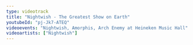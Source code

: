 ```yaml
---
type: videotrack
title: "Nightwish - The Greatest Show on Earth"
youtubeId: "pj-Jk7-ATEQ"
videoevents: "Nightwish, Amorphis, Arch Enemy at Heineken Music Hall"
videoartists: ["Nightwish"]
---
```

